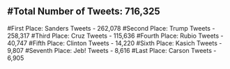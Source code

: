 #Total Number of Tweets: 716,325 
---
#First Place: Sanders Tweets - 262,078
#Second Place: Trump Tweets - 258,317
#Third Place: Cruz Tweets - 115,636
#Fourth Place: Rubio Tweets - 40,747
#Fifth Place: Clinton Tweets - 14,220
#Sixth Place: Kasich Tweets - 9,807
#Seventh Place: Jeb! Tweets - 8,616
#Last Place: Carson Tweets - 6,905
